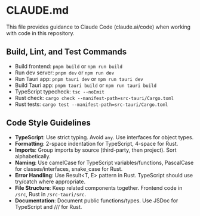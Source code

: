 # CLAUDE.md

This file provides guidance to Claude Code (claude.ai/code) when working with code in this repository.

## Build, Lint, and Test Commands
- Build frontend: `pnpm build` or `npm run build`
- Run dev server: `pnpm dev` or `npm run dev`
- Run Tauri app: `pnpm tauri dev` or `npm run tauri dev`
- Build Tauri app: `pnpm tauri build` or `npm run tauri build`
- TypeScript typecheck: `tsc --noEmit`
- Rust check: `cargo check --manifest-path=src-tauri/Cargo.toml`
- Rust tests: `cargo test --manifest-path=src-tauri/Cargo.toml`

## Code Style Guidelines
- **TypeScript**: Use strict typing. Avoid `any`. Use interfaces for object types.
- **Formatting**: 2-space indentation for TypeScript, 4-space for Rust.
- **Imports**: Group imports by source (third-party, then project). Sort alphabetically.
- **Naming**: Use camelCase for TypeScript variables/functions, PascalCase for classes/interfaces, snake_case for Rust.
- **Error Handling**: Use Result<T, E> pattern in Rust. TypeScript should use try/catch where appropriate.
- **File Structure**: Keep related components together. Frontend code in `/src`, Rust in `/src-tauri/src`.
- **Documentation**: Document public functions/types. Use JSDoc for TypeScript and /// for Rust.